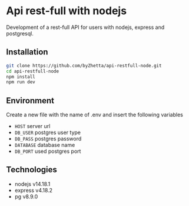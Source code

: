# Api rest-full with nodejs

Development of a rest-full API for users with nodejs, express and postgresql.

## Installation

```bash
git clone https://github.com/byZhetta/api-restfull-node.git
cd api-restfull-node
npm install
npm run dev
```

## Environment

Create a new file with the name of .env and insert the following variables

- `HOST` server url
- `DB_USER` postgres user type
- `DB_PASS` postgres password
- `DATABASE` database name
- `DB_PORT` used postgres port

## Technologies

- nodejs v14.18.1
- express v4.18.2
- pg v8.9.0
